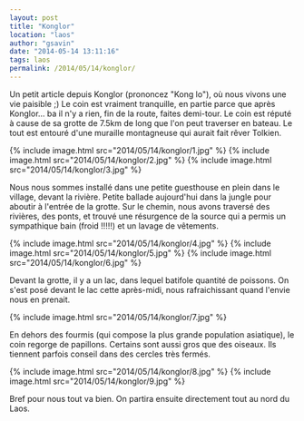 ```yaml
---
layout: post
title: "Konglor"
location: "laos"
author: "gsavin"
date: "2014-05-14 13:11:16"
tags: laos
permalink: /2014/05/14/konglor/
---
```

Un petit article depuis Konglor (prononcez "Kong lo"), où nous vivons une vie paisible ;) Le coin est vraiment tranquille, en partie parce que après Konglor... ba il n'y a rien, fin de la route, faites demi-tour. Le coin est réputé à cause de sa grotte de 7.5km de long que l'on peut traverser en bateau. Le tout est entouré d'une muraille montagneuse qui aurait fait rêver Tolkien.

{% include image.html src="2014/05/14/konglor/1.jpg" %}
{% include image.html src="2014/05/14/konglor/2.jpg" %}
{% include image.html src="2014/05/14/konglor/3.jpg" %}

Nous nous sommes installé dans une petite guesthouse en plein dans le village, devant la rivière. Petite ballade aujourd'hui dans la jungle pour aboutir à l'entrée de la grotte. Sur le chemin, nous avons traversé des rivières, des ponts, et trouvé une résurgence de la source qui a permis un sympathique bain (froid !!!!!) et un lavage de vêtements.

{% include image.html src="2014/05/14/konglor/4.jpg" %}
{% include image.html src="2014/05/14/konglor/5.jpg" %}
{% include image.html src="2014/05/14/konglor/6.jpg" %}

Devant la grotte, il y a un lac, dans lequel batifole quantité de poissons. On s'est posé devant le lac cette après-midi, nous rafraichissant quand l'envie nous en prenait.

{% include image.html src="2014/05/14/konglor/7.jpg" %}

En dehors des fourmis (qui compose la plus grande population asiatique), le coin regorge de papillons. Certains sont aussi gros que des oiseaux. Ils tiennent parfois conseil dans des cercles très fermés.

{% include image.html src="2014/05/14/konglor/8.jpg" %}
{% include image.html src="2014/05/14/konglor/9.jpg" %}

Bref pour nous tout va bien. On partira ensuite directement tout au nord du Laos.